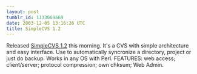 ```yaml
---
layout: post
tumblr_id: 1133069669
date: 2003-12-05 13:16:26 UTC
title: SimpleCVS 1.2
---
```


Released <a href="http://rasmusandersson.se/rp13/misc.apps.asp?app=simplecvs&#38;appt=SimpleCVS">SimpleCVS 1.2</a> this morning. It's a CVS with simple architecture and easy interface. Use to automatically syncronize a directory, project or just do backup. Works in any OS with Perl. FEATURES: web access; client/server; protocol compression; own chksum; Web Admin.
